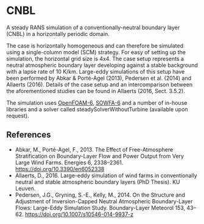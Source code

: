 # CNBL

A steady RANS simulation of a conventionally-neutral boundary layer (CNBL) in a horizontally periodic domain.

The case is horizontally homogeneous and can therefore be simulated using a single-column model (SCM) strategy. For easy of setting up the simulation, the horizontal grid size is 4x4.
The case setup represents a neutral atmospheric boundary layer developing against a stable background with a lapse rate of 10 K/km. Large-eddy simulations of this setup have been performed by Abkar & Porté-Agel (2013), Pedersen et al. (2014) and Allaerts (2016). Details of the case setup and an intercomparison between the aforementioned studies can be found in Allaerts (2016, Sect. 3.5.2).

The simulation uses [OpenFOAM-6](https://github.com/OpenFOAM/OpenFOAM-6), [SOWFA-6](https://github.com/NREL/SOWFA-6) and a number of in-house libraries and a solver called steadySolverWithoutTurbine (available upon request).

## References
- Abkar, M., Porté-Agel, F., 2013. The Effect of Free-Atmosphere Stratification on Boundary-Layer Flow and Power Output from Very Large Wind Farms. Energies 6, 2338–2361. https://doi.org/10.3390/en6052338
- Allaerts, D., 2016. Large-eddy simulation of wind farms in conventionally neutral and stable atmospheric boundary layers (PhD Thesis). KU Leuven.
- Pedersen, J.G., Gryning, S.-E., Kelly, M., 2014. On the Structure and Adjustment of Inversion-Capped Neutral Atmospheric Boundary-Layer Flows: Large-Eddy Simulation Study. Boundary-Layer Meteorol 153, 43–62. https://doi.org/10.1007/s10546-014-9937-z

